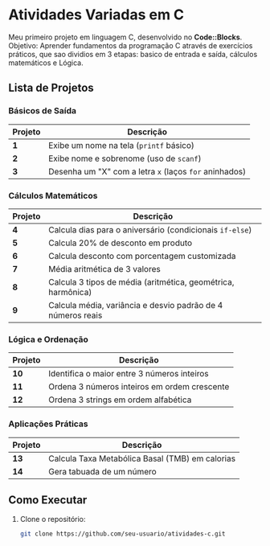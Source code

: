 # Atividades Variadas em C

Meu primeiro projeto em linguagem C, desenvolvido no **Code::Blocks**.  
Objetivo: Aprender fundamentos da programação C através de exercícios práticos, que sao dividios em 3 etapas: basico de entrada e saída, cálculos matemáticos e Lógica.

## Lista de Projetos

### Básicos de Saída
| Projeto | Descrição |
|---------|-----------|
| **1** | Exibe um nome na tela (`printf` básico) |
| **2** | Exibe nome e sobrenome (uso de `scanf`) |
| **3** | Desenha um "X" com a letra `x` (laços `for` aninhados) |

### Cálculos Matemáticos
| Projeto | Descrição |
|---------|-----------|
| **4** | Calcula dias para o aniversário (condicionais `if-else`) |
| **5** | Calcula 20% de desconto em produto |
| **6** | Calcula desconto com porcentagem customizada |
| **7** | Média aritmética de 3 valores |
| **8** | Calcula 3 tipos de média (aritmética, geométrica, harmônica) |
| **9** | Calcula média, variância e desvio padrão de 4 números reais |

### Lógica e Ordenação
| Projeto | Descrição |
|---------|-----------|
| **10** | Identifica o maior entre 3 números inteiros |
| **11** | Ordena 3 números inteiros em ordem crescente |
| **12** | Ordena 3 strings em ordem alfabética |

### Aplicações Práticas
| Projeto | Descrição |
|---------|-----------|
| **13** | Calcula Taxa Metabólica Basal (TMB) em calorias |
| **14** | Gera tabuada de um número |

## Como Executar
1. Clone o repositório:
   ```bash
   git clone https://github.com/seu-usuario/atividades-c.git
